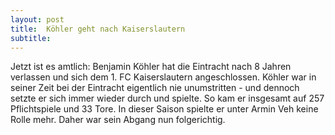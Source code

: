 ```yaml
---
layout: post
title:  Köhler geht nach Kaiserslautern
subtitle:  
---
```


Jetzt ist es amtlich: Benjamin Köhler hat die Eintracht nach 8 Jahren verlassen und sich dem 1. FC Kaiserslautern angeschlossen. Köhler war in seiner Zeit bei der Eintracht eigentlich nie unumstritten - und dennoch setzte er sich immer wieder durch und spielte. So kam er insgesamt auf 257 Pflichtspiele und 33 Tore. In dieser Saison spielte er unter Armin Veh keine Rolle mehr. Daher war sein Abgang nun folgerichtig.


